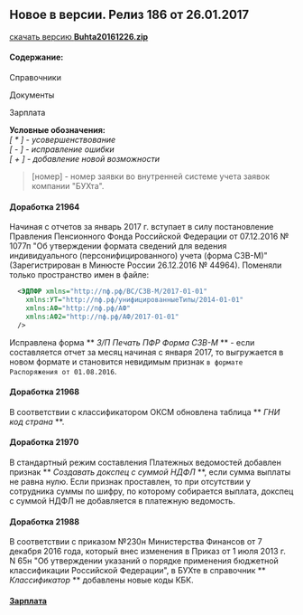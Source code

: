 ## Новое в версии. Релиз 186 от 26.01.2017  
   
[скачать версию **Buhta20161226.zip**](Buhta20161226.zip)

#### Содержание:  
 
Справочники  
  
Документы 
  
Зарплата  
   
 **Условные обозначения:**  
 *[ * ] - усовершенствование*    
 *[ - ] - исправление ошибки*  
 *[ + ] - добавление новой возможности*  
  
 >[номер] - номер заявки во внутренней системе учета заявок компании "БУХта".  
 
#### Доработка 21964
Начиная с отчетов за январь 2017 г. вступает в силу постановление Правления Пенсионного Фонда Российской Федерации
от 07.12.2016 № 1077п "Об утверждении формата сведений для ведения индивидуального (персонифицированного) 
учета (форма СЗВ-М)" (Зарегистрирован в Минюсте России 26.12.2016 № 44964). 
Поменяли только пространство имен в файле:
 
```xml
  <ЭДПФР xmlns="http://пф.рф/ВС/СЗВ-М/2017-01-01" 
    xmlns:УТ="http://пф.рф/унифицированныеТипы/2014-01-01" 
    xmlns:АФ="http://пф.рф/АФ" 
    xmlns:АФ2="http://пф.рф/АФ/2017-01-01"
  /> 
```
Исправлена форма ** _З/П Печать ПФР Форма СЗВ-М_ ** - если составляется отчет за месяц начиная с января 2017, 
то выгружается в новом формате и становится невидимым признак `в формате Распоряжения от 01.08.2016`.


#### Доработка 21968
В соответствии с классификатором ОКСМ обновлена таблица ** _ГНИ код страна_ **.

#### Доработка 21970
 
В стандартный режим составления Платежных ведомостей добавлен признак ** _Создавать докспец с суммой НДФЛ_ **, если сумма выплаты не равна нулю. 
Если признак проставлен, то при отсутствии у сотрудника суммы по шифру, 
по которому собирается выплата, докспец с суммой НДФЛ не добавляется в платежную ведомость.

#### Доработка 21988

В соответствии с приказом №230н Министерства Финансов от 7 декабря 2016 года, который внес изменения в Приказ от 1 июля 2013 г. N 65н "Об утверждении указаний о порядке применения бюджетной классификации Российской Федерации", 
в БУХте в справочник ** _Классификатор_ ** добавлены новые коды КБК.

#### [Зарплата](Стандартная_Зарплата.html)